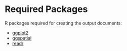 Required Packages
=================

R packages required for creating the output documents:

* [ggplot2](https://cran.r-project.org/web/packages/ggplot2/)
* [ggspatial](https://cran.r-project.org/web/packages/ggspatial/)
* [readr](https://cran.r-project.org/web/packages/readr/)


